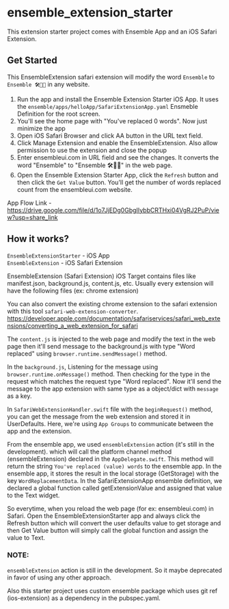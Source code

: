 # ensemble_extension_starter

This extension starter project comes with Ensemble App and an iOS Safari Extension.

## Get Started
This EnsembleExtension safari extension will modify the word ```Ensemble``` to ```Ensemble 🛠️👨‍💻``` in any website.

1. Run the app and install the Ensemble Extension Starter iOS App. It uses the ```ensemble/apps/helloApp/SafariExtensionApp.yaml``` Ensmeble Definition for the root screen.
2. You'll see the home page with "You've replaced 0 words". Now just minimize the app
3. Open iOS Safari Browser and click AA button in the URL text field.
4. Click Manage Extension and enable the EnsembleExtension. Also allow permission to use the extension and close the popup
5. Enter ensembleui.com in URL field and see the changes. It converts the word "Ensemble" to "Ensemble 🛠️👨‍💻" in the web page.
6. Open the Ensemble Extension Starter App, click the ```Refresh``` button and then click the ```Get Value``` button. You'll get the number of words replaced count from the ensembleui.com website.

App Flow Link - https://drive.google.com/file/d/1o7JjEDg0GbgIIybbCRTHxi04VgRJ2PuP/view?usp=share_link

## How it works?

```EnsembleExtensionStarter``` - iOS App<br>
```EnsembleExtension``` - iOS Safari Extension

EnsembleExtension (Safari Extension) iOS Target contains files like manifest.json, background.js, content.js, etc. Usually every extension will have the following files (ex: chrome extension)

You can also convert the existing chrome extension to the safari extension with this tool ```safari-web-extension-converter```.
https://developer.apple.com/documentation/safariservices/safari_web_extensions/converting_a_web_extension_for_safari

The ```content.js``` is injected to the web page and modify the text in the web page then it'll send message to the background.js with type "Word replaced" using ```browser.runtime.sendMessage()``` method.

In the ```background.js```, Listening for the message using ```browser.runtime.onMessage()``` method. Then checking for the type in the request which matches the request type "Word replaced". Now it'll send the message to the app extension with same type as a object/dict with ```message``` as a key.

In ```SafariWebExtensionHandler.swift``` file with the ```beginRequest()``` method, you can get the message from the web extension and stored it in UserDefaults. Here, we're using ```App Groups``` to communicate between the app and the extension.

From the ensemble app, we used ```ensembleExtension``` action (it's still in the development). which will call the platform channel method (ensembleExtension) declared in the ```AppDelegate.swift```. This method will return the string ```You've replaced (value) words``` to the ensemble app. In the ensemble app, it stores the result in the local storage (GetStorage) with the key ```WordReplacementData```. In the SafariExtensionApp ensemble definition, we declared a global function called getExtensionValue and assigned that value to the Text widget. 

So everytime, when you reload the web page (for ex: ensembleui.com) in Safari. Open the EnsembleExtensionStarter app and always click the Refresh button which will convert the user defaults value to get storage and then Get Value button will simply call the global function and assign the value to Text.


### NOTE:
```ensembleExtension``` action is still in the development. So it maybe deprecated in favor of using any other approach.

Also this starter project uses custom ensemble package which uses git ref (ios-extension) as a dependency in the pubspec.yaml.
